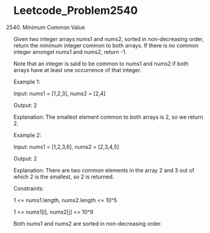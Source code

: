 # Leetcode_Problem2540



2540. Minimum Common Value




Given two integer arrays nums1 and nums2, sorted in non-decreasing order, return the minimum integer common to both arrays. If there is no common integer amongst nums1 and nums2, return -1.




Note that an integer is said to be common to nums1 and nums2 if both arrays have at least one occurrence of that integer.

 

Example 1:



Input: nums1 = [1,2,3], nums2 = [2,4]




Output: 2




Explanation: The smallest element common to both arrays is 2, so we return 2.




Example 2:




Input: nums1 = [1,2,3,6], nums2 = [2,3,4,5]




Output: 2





Explanation: There are two common elements in the array 2 and 3 out of which 2 is the smallest, so 2 is returned.

 

Constraints:



1 <= nums1.length, nums2.length <= 10^5




1 <= nums1[i], nums2[j] <= 10^9





Both nums1 and nums2 are sorted in non-decreasing order.

